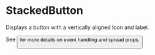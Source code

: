 # StackedButton

Displays a button with a vertically aligned Icon and label.

See <Button /> for more details on event handling and spread props.